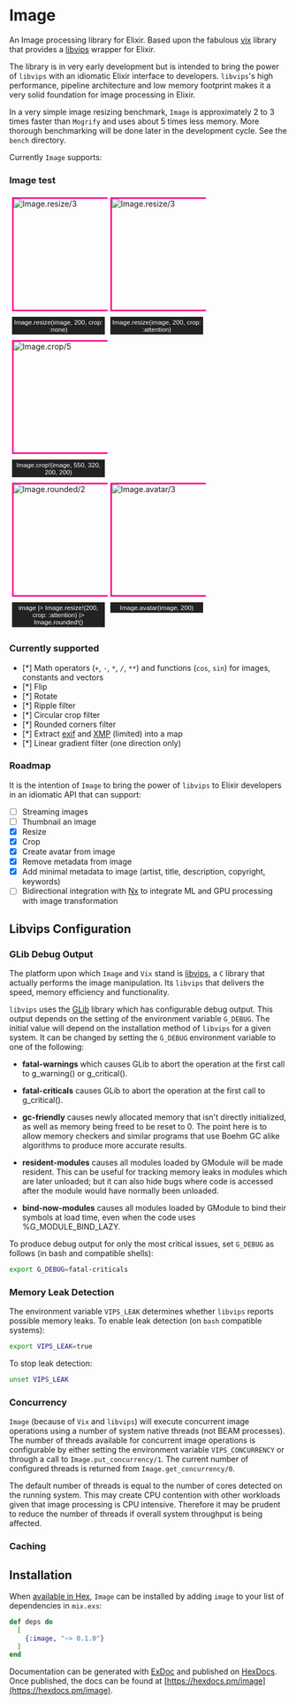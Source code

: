 # Image

An Image processing library for Elixir. Based upon the fabulous [vix](https://hex.pm/packages/vix) library that provides a [libvips](https://www.libvips.org) wrapper for Elixir.

The library is in very early development but is intended to bring the power of `libvips` with an idiomatic Elixir interface to developers. `libvips`'s high performance, pipeline architecture and low memory footprint makes it a very solid foundation for image processing in Elixir.

In a very simple image resizing benchmark, `Image` is approximately 2 to 3 times faster than `Mogrify` and uses about 5 times less memory. More thorough benchmarking will be done later in the development cycle. See the `bench` directory.

Currently `Image` supports:

### Image test

<style>
  .column {
    float: left;
    width: 33.33%;
    padding: 5px;
  }

  /* Clear floats after image containers */
  .row::after {
    content: "";
    clear: both;
    display: table;
  }

  figure {
      border: 3px solid #FF1493;
      display: flex;
      flex-flow: column;
      padding: 0;
      width: 200px;
      height: 200px;
      margin: auto;
      width: 200px;
      height: 200px;
  }

  img {
      max-width: 200px;
      max-height: 200px;
      padding: 0;
      margin: 0
  }

  figcaption {
      background-color: #222;
      color: #fff;
      font: smaller sans-serif;
      margin-top: 10px;
      padding: 3px;
      text-align: center;
  }
</style>

<div class="row">
<div class="column">
  <figure>
      <img src="https://raw.githubusercontent.com/kipcole9/image/main/images/puppy_crop_none.jpg" alt="Image.resize/3">
  </figure>
  <figcaption>Image.resize(image, 200, crop: :none)</figcaption>
</div>
<div class="column">
  <figure>
      <img src="https://raw.githubusercontent.com/kipcole9/image/main/images/puppy_crop_attention.jpg" alt="Image.resize/3">
  </figure>
  <figcaption>Image.resize(image, 200, crop: :attention)</figcaption>
</div>
<div class="column">
  <figure>
      <img src="https://raw.githubusercontent.com/kipcole9/image/main/images/puppy_crop_550_320_200_200.jpg" alt="Image.crop/5">
  </figure>
  <figcaption>Image.crop!(image, 550, 320, 200, 200)</figcaption>
</div>
</div>

<div class="row">
<div class="column">
  <figure>
      <img src="https://raw.githubusercontent.com/kipcole9/image/main/images/puppy_rounded.png" alt="Image.rounded/2">
  </figure>
  <figcaption>image |> Image.resize!(200, crop: :attention) |> Image.rounded!()</figcaption>
</div>
<div class="column">
  <figure>
      <img src="https://raw.githubusercontent.com/kipcole9/image/main/images/puppy_avatar.png"
      alt="Image.avatar/3">
  </figure>
  <figcaption>Image.avatar(image, 200)</figcaption>
</div>
</div>

### Currently supported

* [*] Math operators (`+`, `-`, `*`, `/`, `**`) and functions (`cos`, `sin`) for images, constants and vectors
* [*] Flip
* [*] Rotate
* [*] Ripple filter
* [*] Circular crop filter
* [*] Rounded corners filter
* [*] Extract [exif](https://en.wikipedia.org/wiki/Exif) and [XMP](https://www.adobe.com/products/xmp.html) (limited) into a map
* [*] Linear gradient filter (one direction only)

### Roadmap

It is the intention of `Image` to bring the power of `libvips` to Elixir developers in an idiomatic API that can support:

* [ ] Streaming images
* [ ] Thumbnail an image
* [x] Resize
* [x] Crop
* [x] Create avatar from image
* [x] Remove metadata from image
* [x] Add minimal metadata to image (artist, title, description, copyright, keywords)
* [ ] Bidirectional integration with [Nx](https://hex.pm/packages/nx) to integrate ML and GPU processing with image transformation

## Libvips Configuration

### GLib Debug Output

The platform upon which `Image` and `Vix` stand is [libvips](https://www.libvips.org), a `C` library that actually performs the image manipulation. Its `libvips` that delivers the speed, memory efficiency and functionality.

`libvips` uses the [GLib](https://docs.gtk.org/glib/) library which has configurable debug output. This output depends on the setting of the environment variable `G_DEBUG`.  The initial value will depend on the installation method of `libvips` for a given system. It can be changed by setting the `G_DEBUG` environment variable to one of the following:

* **fatal-warnings** which causes GLib to abort the operation at the first call to g_warning() or g_critical().

* **fatal-criticals** causes GLib to abort the operation at the first call to g_critical().

* **gc-friendly** causes newly allocated memory that isn't directly initialized, as well as memory being freed to be reset to 0. The point here is to allow memory checkers and similar programs that use Boehm GC alike algorithms to produce more accurate results.

* **resident-modules** causes all modules loaded by GModule will be made resident. This can be useful for tracking memory leaks in modules which are later unloaded; but it can also hide bugs where code is accessed after the module would have normally been unloaded.

* **bind-now-modules** causes all modules loaded by GModule to bind their symbols at load time, even when the code uses %G_MODULE_BIND_LAZY.

To produce debug output for only the most critical issues, set `G_DEBUG` as follows (in bash and compatible shells):

```bash
export G_DEBUG=fatal-criticals
```

### Memory Leak Detection

The environment variable `VIPS_LEAK` determines whether `libvips` reports possible memory leaks. To enable leak detection (on `bash` compatible systems):
```bash
export VIPS_LEAK=true
```

To stop leak detection:
```bash
unset VIPS_LEAK
```

### Concurrency

`Image` (because of `Vix` and `libvips`) will execute concurrent image operations using a number of system native threads (not BEAM processes). The number of threads available for concurrent image operations is configurable by either setting the environment variable `VIPS_CONCURRENCY` or through a call to `Image.put_concurrency/1`.  The current number of configured threads is returned from `Image.get_concurrency/0`.

The default number of threads is equal to the number of cores detected on the running system. This may create CPU contention with other workloads given that image processing is CPU intensive.  Therefore it may be prudent to reduce the number of threads if overall system throughput is being affected.

### Caching

## Installation

When [available in Hex](https://hex.pm/packages/image), `Image` can be installed
by adding `image` to your list of dependencies in `mix.exs`:

```elixir
def deps do
  [
    {:image, "~> 0.1.0"}
  ]
end
```

Documentation can be generated with [ExDoc](https://github.com/elixir-lang/ex_doc)
and published on [HexDocs](https://hexdocs.pm). Once published, the docs can
be found at [https://hexdocs.pm/image](https://hexdocs.pm/image).

